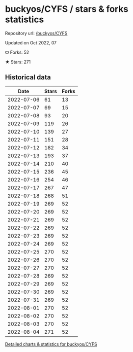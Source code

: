 # buckyos/CYFS / stars & forks statistics

Repository url: [/buckyos/CYFS](https://github.com/buckyos/CYFS)

Updated on Oct 2022, 07

☋ Forks: 52

★ Stars: 271

## Historical data
| Date | Stars | Forks |
|------|-------|-------|
| 2022-07-06 | 61 | 13 | 
| 2022-07-07 | 69 | 15 | 
| 2022-07-08 | 93 | 20 | 
| 2022-07-09 | 119 | 26 | 
| 2022-07-10 | 139 | 27 | 
| 2022-07-11 | 151 | 28 | 
| 2022-07-12 | 182 | 34 | 
| 2022-07-13 | 193 | 37 | 
| 2022-07-14 | 210 | 40 | 
| 2022-07-15 | 236 | 45 | 
| 2022-07-16 | 254 | 46 | 
| 2022-07-17 | 267 | 47 | 
| 2022-07-18 | 268 | 51 | 
| 2022-07-19 | 269 | 52 | 
| 2022-07-20 | 269 | 52 | 
| 2022-07-21 | 269 | 52 | 
| 2022-07-22 | 269 | 52 | 
| 2022-07-23 | 269 | 52 | 
| 2022-07-24 | 269 | 52 | 
| 2022-07-25 | 270 | 52 | 
| 2022-07-26 | 270 | 52 | 
| 2022-07-27 | 270 | 52 | 
| 2022-07-28 | 269 | 52 | 
| 2022-07-29 | 269 | 52 | 
| 2022-07-30 | 269 | 52 | 
| 2022-07-31 | 269 | 52 | 
| 2022-08-01 | 270 | 52 | 
| 2022-08-02 | 270 | 52 | 
| 2022-08-03 | 270 | 52 | 
| 2022-08-04 | 271 | 52 | 


[Detailed charts & statistics for buckyos/CYFS](https://reviewgithub.com/rep/buckyos/CYFS)
